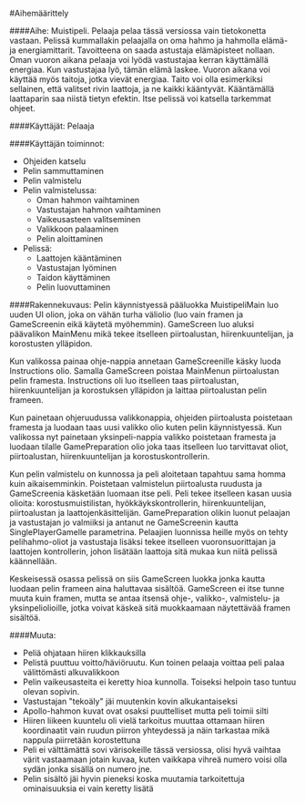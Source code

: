 ﻿#Aihemäärittely

####Aihe:
Muistipeli. Pelaaja pelaa tässä versiossa vain tietokonetta vastaan. Pelissä kummallakin pelaajalla on oma hahmo ja hahmolla elämä- ja energiamittarit. Tavoitteena on saada astustaja elämäpisteet nollaan. Oman vuoron aikana pelaaja voi lyödä vastustajaa kerran käyttämällä energiaa. Kun vastustajaa lyö, tämän elämä laskee. Vuoron aikana voi käyttää myös taitoja, jotka vievät energiaa. Taito voi olla esimerkiksi sellainen, että valitset rivin laattoja, ja ne kaikki kääntyvät. Kääntämällä laattaparin saa niistä tietyn efektin. Itse pelissä voi katsella tarkemmat ohjeet.

####Käyttäjät: 
Pelaaja

####Käyttäjän toiminnot:
- Ohjeiden katselu
- Pelin sammuttaminen
- Pelin valmistelu
- Pelin valmistelussa:
  - Oman hahmon vaihtaminen
  - Vastustajan hahmon vaihtaminen
  - Vaikeusasteen valitseminen
  - Valikkoon palaaminen
  - Pelin aloittaminen
- Pelissä:  
  - Laattojen kääntäminen
  - Vastustajan lyöminen
  - Taidon käyttäminen
  - Pelin luovuttaminen

####Rakennekuvaus:
Pelin käynnistyessä pääluokka MuistipeliMain luo uuden UI olion, joka on vähän turha väliolio (luo vain framen ja GameScreenin eikä käytetä myöhemmin). GameScreen luo aluksi päävalikon MainMenu mikä tekee itselleen piirtoalustan, hiirenkuuntelijan, ja korostusten ylläpidon. 
   
   Kun valikossa painaa ohje-nappia annetaan GameScreenille käsky luoda Instructions olio. Samalla GameScreen poistaa MainMenun piirtoalustan pelin framesta. Instructions oli luo itselleen taas piirtoalustan, hiirenkuuntelijan ja korostuksen ylläpidon ja laittaa piirtoalustan pelin frameen.
   
   Kun painetaan ohjeruudussa valikkonappia, ohjeiden piirtoalusta poistetaan framesta ja luodaan taas uusi valikko olio kuten pelin käynnistyessä. Kun valikossa nyt painetaan yksinpeli-nappia valikko poistetaan framesta ja luodaan tilalle GamePreparation olio joka taas itselleen luo tarvittavat oliot, piirtoalustan, hiirenkuuntelijan ja korostuskontrollerin.
   
   Kun pelin valmistelu on kunnossa ja peli aloitetaan tapahtuu sama homma kuin aikaisemminkin. Poistetaan valmistelun piirtoalusta ruudusta ja GameScreenia käsketään luomaan itse peli. Peli tekee itselleen kasan uusia olioita: korostusmuistilistan, hyökkäykskontrollerin, hiirenkuuntelijan, piirtoalustan ja laattojenkäsittelijän. GamePreparation olikin luonut pelaajan ja vastustajan jo valmiiksi ja antanut ne GameScreenin kautta SinglePlayerGamelle parametrina. Pelaajien luonnissa heille myös on tehty pelihahmo-oliot ja vastustaja lisäksi tekee itselleen vuoronsuorittajan ja laattojen kontrollerin, johon lisätään laattoja sitä mukaa kun niitä pelissä käännellään.
  
  Keskeisessä osassa pelissä on siis GameScreen luokka jonka kautta luodaan pelin frameen aina haluttavaa sisältöä. GameScreen ei itse tunne muuta kuin framen, mutta se antaa itsensä ohje-, valikko-, valmistelu- ja yksinpeliolioille, jotka voivat käskeä sitä muokkaamaan näytettävää framen sisältöä.


####Muuta:
- Peliä ohjataan hiiren klikkauksilla
- Pelistä puuttuu voitto/häviöruutu. Kun toinen pelaaja voittaa peli palaa välittömästi alkuvalikkoon
- Pelin vaikeusasteita ei keretty hioa kunnolla. Toiseksi helpoin taso tuntuu olevan sopivin.
- Vastustajan "tekoäly" jäi muutenkin kovin alkukantaiseksi
- Apollo-hahmon kuvat ovat osaksi puuttelliset mutta peli toimii silti
- Hiiren liikeen kuuntelu oli vielä tarkoitus muuttaa ottamaan hiiren koordinaatit vain ruudun piirron yhteydessä ja näin tarkastaa mikä nappula piirretään korostettuna
- Peli ei välttämättä sovi värisokeille tässä versiossa, olisi hyvä vaihtaa värit vastaamaan jotain kuvaa, kuten vaikkapa vihreä numero voisi olla sydän jonka sisällä on numero jne.
- Pelin sisältö jäi hyvin pieneksi koska muutamia tarkoitettuja ominaisuuksia ei vain keretty lisätä


